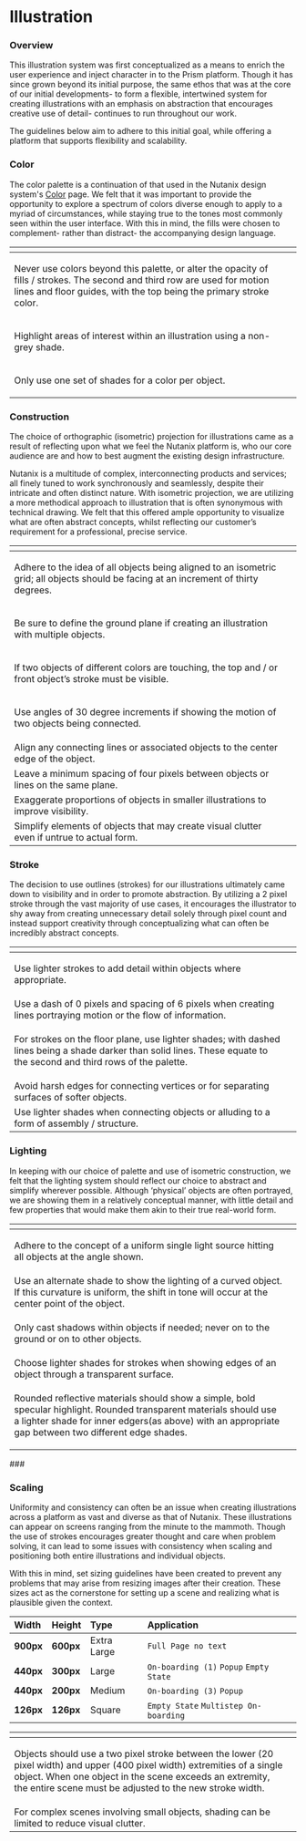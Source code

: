 # Illustration

### Overview

This illustration system was first conceptualized as a means to enrich the user experience and inject character in to the Prism platform. Though it has since grown beyond its initial purpose, the same ethos that was at the core of our initial developments- to form a flexible, intertwined system for creating illustrations with an emphasis on abstraction that encourages creative use of detail- continues to run throughout our work.

The guidelines below aim to adhere to this initial goal, while offering a platform that supports flexibility and scalability.

### Color

The color palette is a continuation of that used in the Nutanix design system's [Color](../primitives/colors/) page. We felt that it was important to provide the opportunity to explore a spectrum of colors diverse enough to apply to a myriad of circumstances, while staying true to the tones most commonly seen within the user interface. With this in mind, the fills were chosen to complement- rather than distract- the accompanying design language.

<table>
  <thead>
    <tr>
      <th style="text-align:left"></th>
      <th style="text-align:left"></th>
    </tr>
  </thead>
  <tbody>
    <tr>
      <td style="text-align:left">
        <p></p>
        <p></p>
        <p>Never use colors beyond this palette, or alter the opacity of fills /
          strokes. The second and third row are used for motion lines and floor guides,
          with the top being the primary stroke color.</p>
      </td>
      <td style="text-align:left">
        <p></p>
        <p>
          <img src="../.gitbook/assets/image_preview.png" alt/>
        </p>
      </td>
    </tr>
    <tr>
      <td style="text-align:left">
        <p></p>
        <p>Highlight areas of interest within an illustration using a non-grey shade.</p>
      </td>
      <td style="text-align:left">
        <p></p>
        <p>
          <img src="../.gitbook/assets/1.png" alt/>
        </p>
      </td>
    </tr>
    <tr>
      <td style="text-align:left">
        <p></p>
        <p>Only use one set of shades for a color per object.</p>
      </td>
      <td style="text-align:left">
        <p></p>
        <p>
          <img src="../.gitbook/assets/2 (1).png" alt/>
        </p>
      </td>
    </tr>
  </tbody>
</table> 

### **Construction**

The choice of orthographic \(isometric\) projection for illustrations came as a result of reflecting upon what we feel the Nutanix platform is, who our core audience are and how to best augment the existing design infrastructure.

Nutanix is a multitude of complex, interconnecting products and services; all finely tuned to work synchronously and seamlessly, despite their intricate and often distinct nature. With isometric projection, we are utilizing a more methodical approach to illustration that is often synonymous with technical drawing. We felt that this offered ample opportunity to visualize what are often abstract concepts, whilst reflecting our customer’s requirement for a professional, precise service.

<table>
  <thead>
    <tr>
      <th style="text-align:left"></th>
      <th style="text-align:left"></th>
    </tr>
  </thead>
  <tbody>
    <tr>
      <td style="text-align:left">
        <p></p>
        <p>Adhere to the idea of all objects being aligned to an isometric grid;
          all objects should be facing at an increment of thirty degrees.</p>
      </td>
      <td style="text-align:left">
        <p></p>
        <p>
          <img src="../.gitbook/assets/3.png" alt/>
        </p>
      </td>
    </tr>
    <tr>
      <td style="text-align:left">
        <p></p>
        <p>Be sure to define the ground plane if creating an illustration with multiple
          objects.</p>
        <p></p>
      </td>
      <td style="text-align:left">
        <p></p>
        <p>
          <img src="../.gitbook/assets/4.png" alt/>
        </p>
      </td>
    </tr>
    <tr>
      <td style="text-align:left">
        <p>If two objects of different colors are touching, the top and / or front
          object&#x2019;s stroke must be visible.</p>
        <p></p>
      </td>
      <td style="text-align:left">
        <p></p>
        <p>
          <img src="../.gitbook/assets/5 (1).png" alt/>
        </p>
      </td>
    </tr>
    <tr>
      <td style="text-align:left">
        <p>Use angles of 30 degree increments if showing the motion of two objects
          being connected.</p>
        <p></p>
      </td>
      <td style="text-align:left">
        <p></p>
        <p>
          <img src="../.gitbook/assets/6.png" alt/>
        </p>
      </td>
    </tr>
    <tr>
      <td style="text-align:left">Align any connecting lines or associated objects to the center edge of
        the object.</td>
      <td style="text-align:left">
        <p></p>
        <p>
          <img src="../.gitbook/assets/7 (1).png" alt/>
        </p>
      </td>
    </tr>
    <tr>
      <td style="text-align:left">Leave a minimum spacing of four pixels between objects or lines on the
        same plane.</td>
      <td style="text-align:left">
        <p></p>
        <p>
          <img src="../.gitbook/assets/8.png" alt/>
        </p>
      </td>
    </tr>
    <tr>
      <td style="text-align:left">Exaggerate proportions of objects in smaller illustrations to improve
        visibility.</td>
      <td style="text-align:left">
        <p></p>
        <p>
          <img src="../.gitbook/assets/9.png" alt/>
        </p>
      </td>
    </tr>
    <tr>
      <td style="text-align:left">Simplify elements of objects that may create visual clutter even if untrue
        to actual form.</td>
      <td style="text-align:left">
        <p></p>
        <p>
          <img src="../.gitbook/assets/10.png" alt/>
        </p>
      </td>
    </tr>
  </tbody>
</table>

### **Stroke**

The decision to use outlines \(strokes\) for our illustrations ultimately came down to visibility and in order to promote abstraction. By utilizing a 2 pixel stroke through the vast majority of use cases, it encourages the illustrator to shy away from creating unnecessary detail solely through pixel count and instead support creativity through conceptualizing what can often be incredibly abstract concepts.

<table>
  <thead>
    <tr>
      <th style="text-align:left"></th>
      <th style="text-align:left"></th>
    </tr>
  </thead>
  <tbody>
    <tr>
      <td style="text-align:left">
        <p>Use lighter strokes to add detail within objects where appropriate.</p>
        <p></p>
      </td>
      <td style="text-align:left">
        <p></p>
        <p>
          <img src="../.gitbook/assets/11.png" alt/>
        </p>
      </td>
    </tr>
    <tr>
      <td style="text-align:left">Use a dash of 0 pixels and spacing of 6 pixels when creating lines portraying
        motion or the flow of information.</td>
      <td style="text-align:left">
        <p></p>
        <p>
          <img src="../.gitbook/assets/12.png" alt/>
        </p>
      </td>
    </tr>
    <tr>
      <td style="text-align:left">
        <p></p>
        <p>For strokes on the floor plane, use lighter shades; with dashed lines
          being a shade darker than solid lines. These equate to the second and third
          rows of the palette.</p>
      </td>
      <td style="text-align:left">
        <p></p>
        <p>
          <img src="../.gitbook/assets/13.png" alt/>
        </p>
      </td>
    </tr>
    <tr>
      <td style="text-align:left">Avoid harsh edges for connecting vertices or for separating surfaces of
        softer objects.</td>
      <td style="text-align:left">
        <p></p>
        <p>
          <img src="../.gitbook/assets/14.png" alt/>
        </p>
      </td>
    </tr>
    <tr>
      <td style="text-align:left">Use lighter shades when connecting objects or alluding to a form of assembly
        / structure.</td>
      <td style="text-align:left">
        <p></p>
        <p>
          <img src="../.gitbook/assets/15.png" alt/>
        </p>
      </td>
    </tr>
  </tbody>
</table>

### Lighting

In keeping with our choice of palette and use of isometric construction, we felt that the lighting system should reflect our choice to abstract and simplify wherever possible. Although ‘physical’ objects are often portrayed, we are showing them in a relatively conceptual manner, with little detail and few properties that would make them akin to their true real-world form.

<table>
  <thead>
    <tr>
      <th style="text-align:left"></th>
      <th style="text-align:left"></th>
    </tr>
  </thead>
  <tbody>
    <tr>
      <td style="text-align:left">
        <p>Adhere to the concept of a uniform single light source hitting all objects
          at the angle shown.</p>
        <p></p>
      </td>
      <td style="text-align:left">
        <p></p>
        <p>
          <img src="../.gitbook/assets/16.png" alt/>
        </p>
      </td>
    </tr>
    <tr>
      <td style="text-align:left">Use an alternate shade to show the lighting of a curved object. If this
        curvature is uniform, the shift in tone will occur at the center point
        of the object.</td>
      <td style="text-align:left">
        <p></p>
        <p>
          <img src="../.gitbook/assets/17.png" alt/>
        </p>
      </td>
    </tr>
    <tr>
      <td style="text-align:left">
        <p>Only cast shadows within objects if needed; never on to the ground or
          on to other objects.</p>
        <p></p>
      </td>
      <td style="text-align:left">
        <p></p>
        <p>
          <img src="../.gitbook/assets/18.png" alt/>
        </p>
      </td>
    </tr>
    <tr>
      <td style="text-align:left">Choose lighter shades for strokes when showing edges of an object through
        a transparent surface.</td>
      <td style="text-align:left">
        <p></p>
        <p>
          <img src="../.gitbook/assets/19.png" alt/>
        </p>
      </td>
    </tr>
    <tr>
      <td style="text-align:left">
        <p></p>
        <p>Rounded reflective materials should show a simple, bold specular highlight.
          Rounded transparent materials should use a lighter shade for inner edgers(as
          above) with an appropriate gap between two different edge shades.</p>
      </td>
      <td style="text-align:left">
        <p></p>
        <p></p>
        <p>
          <img src="../.gitbook/assets/image.png" alt/>
        </p>
      </td>
    </tr>
  </tbody>
</table>### 

### Scaling

Uniformity and consistency can often be an issue when creating illustrations across a platform as vast and diverse as that of Nutanix. These illustrations can appear on screens ranging from the minute to the mammoth. Though the use of strokes encourages greater thought and care when problem solving, it can lead to some issues with consistency when scaling and positioning both entire illustrations and individual objects.

  
With this in mind, set sizing guidelines have been created to prevent any problems that may arise from resizing images after their creation. These sizes act as the cornerstone for setting up a scene and realizing what is plausible given the context.

| Width | Height | Type | Application |
| :--- | :--- | :--- | :--- |
| **900px** | **600px** | Extra Large | `Full Page no text` |
| **440px** | **300px** | Large | `On-boarding (1)` `Popup`  `Empty State` |
| **440px** | **200px** | Medium | `On-boarding (3)` `Popup` |
| **126px** | **126px** | Square | `Empty State` `Multistep On-boarding` |

<table>
  <thead>
    <tr>
      <th style="text-align:left"></th>
      <th style="text-align:left"></th>
    </tr>
  </thead>
  <tbody>
    <tr>
      <td style="text-align:left">
        <p>Objects should use a two pixel stroke between the lower (20 pixel width)
          and upper (400 pixel width) extremities of a single object. When one object
          in the scene exceeds an extremity, the entire scene must be adjusted to
          the new stroke width.</p>
        <p></p>
      </td>
      <td style="text-align:left">
        <p></p>
        <p>
          <img src="../.gitbook/assets/20.png" alt/>
        </p>
      </td>
    </tr>
    <tr>
      <td style="text-align:left">For complex scenes involving small objects, shading can be limited to
        reduce visual clutter.</td>
      <td style="text-align:left">
        <p></p>
        <p>
          <img src="../.gitbook/assets/21.png" alt/>
        </p>
      </td>
    </tr>
  </tbody>
</table>

